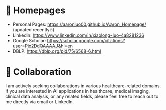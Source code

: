 # 📎 Homepages
- Personal Pages: https://aaronluo00.github.io/Aaron_Homepage/ (updated recently🔥)
- Linkedin: https://www.linkedin.com/in/xiaolong-luo-4a8281236
- Google Scholar: https://scholar.google.com/citations?user=Pjx2DdQAAAAJ&hl=en
- DBLP: https://dblp.org/pid/75/6568-6.html

# 🤝 Collaboration
I am actively seeking collaborations in various healthcare-related domains. If you are interested in AI applications in healthcare, medical imaging, clinical data analysis, or any related fields, please feel free to reach out to me directly via email or LinkedIn.
